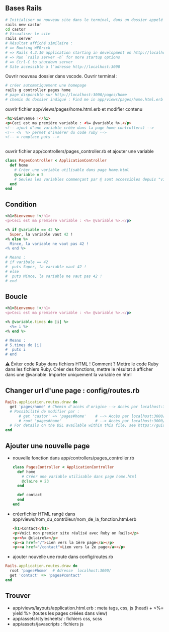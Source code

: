 ## Bases Rails
```bash
# Initialiser un nouveau site dans le terminal, dans un dossier appelé "castor"
rails new castor
cd castor
# Visualiser le site
rails server
# Résultat affiché similaire :
# => Booting WEBrick
# => Rails 4.2.10 application starting in development on http://localhost:3000
# => Run `rails server -h` for more startup options
# => Ctrl-C to shutdown server
# Site accessible à l’adresse http://localhost:3000
```
Ouvrir nouveau dossier dans vscode. Ouvrir terminal :
```bash
# créer automatiquement une homepage 
rails g controller pages home
# page disponible sur http://localhost:3000/pages/home
# chemin ds dossier indiqué : Find me in app/views/pages/home.html.erb
```
ouvrir fichier app/views/pages/home.html.erb et modifier contenu
```html
<h1>Bienvenue !</h1>
<p>Ceci est ma première variable : <%= @variable %>.</p>
<!-- ajout d'une variable créée dans la page home controllers) -->
<!-- <%  %> permet d'insérer du code ruby -->
<!-- = remplace puts -->
    
```
ouvrir fichier app/controllers/pages_controller.rb et ajouter une variable
```rb
class PagesController < ApplicationController
  def home
    # Créer une variable utilisable dans page home.html
    @variable = 5
    # Seules les variables commençant par @ sont accessibles depuis "views"
  end
end
```

## Condition
```rb
<h1>Bienvenue !</h1>
<p>Ceci est ma première variable : <%= @variable %>.</p>

<% if @variable == 42 %>
  Super, la variable vaut 42 !
<% else %>
  Mince, la variable ne vaut pas 42 !
<% end %>

# Means :
# if varibale == 42
#  puts Super, la variable vaut 42 !
# else
#  puts Mince, la variable ne vaut pas 42 !
# end
```

## Boucle
```rb
<h1>Bienvenue !</h1>
<p>Ceci est ma première variable : <%= @variable %>.</p>

<% @variable.times do |i| %>
  <%= i %>
<% end %>

# Means :
# 5.times do |i|
#  puts i
# end
```
:warning: Éviter code Ruby dans fichiers HTML ! Comment ? Mettre le code Ruby dans les fichiers Ruby.
Créer des fonctions, mettre le résultat à afficher dans une @variable. Importer uniquement la variable en html

## Changer url d'une page : config/routes.rb
```ruby
Rails.application.routes.draw do
  get 'pages/home' # Chemin d'accès d'origine --> Accès par localhost:3000/pages/home
  # Possibilité de modifier par :
      # get 'castor' => 'pages#home'    # --> Accès par localhost:3000/castor
      # root 'pages#home'               # --> Accès par localhost:3000/
  # For details on the DSL available within this file, see https://guides.rubyonrails.org/routing.html
end
```

## Ajouter une nouvelle page
- nouvelle fonction dans app/controllers/pages_controller.rb
    ```ruby
    class PagesController < ApplicationController
      def home
        # Créer une variable utilisable dans page home.html
        @claire = 23
      end

      def contact
      end
    end
    ```
- créerfichier HTML rangé dans app/views/nom_du_contrôleur/nom_de_la_fonction.html.erb
    ```html
    <h1>Contact</h1>
    <p>Voici mon premier site réalisé avec Ruby on Rails</p>
    <p><%= @claire%></p>
    <p><a href="/">Lien vers la 1ère page</a></p>
    <p><a href="/contact">Lien vers la 2e page</a></p>
    ```
- ajouter nouvelle une route dans config/routes.rb
```ruby
Rails.application.routes.draw do
  root 'pages#home'  # Adresse  localhost:3000/
  get 'contact' => 'pages#contact'
end
```

## Trouver
- app/views/layouts/application.html.erb : meta tags, css, js (head) + <%= yield %> (toutes les pages créées dans view)
- app/assets/stylesheets/ : fichiers css, scss
- app/assets/javascripts : fichiers js
